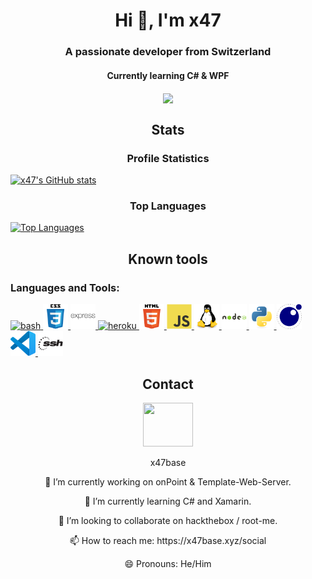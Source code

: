 <h1 align="center">Hi 👋, I'm x47</h1>

<h3 align="center">A passionate developer from Switzerland</h3>
<h4 align="center">Currently learning C# & WPF</h4>

<p align="center">
  <img align="center" src="https://komarev.com/ghpvc/?username=dbomdev&color=dcc300">
</p>

<h2 align="center">Stats</h2>

<h3 align="center">Profile Statistics</h3>

[![x47's GitHub stats](https://github-readme-stats.vercel.app/api?username=x47base)](https://github.com/anuraghazra/github-readme-stats)

<h3 align="center">Top Languages</h2>

[![Top Languages](https://github-readme-stats.vercel.app/api/top-langs/?username=x47base)](https://github.com/anuraghazra/github-readme-stats)

<h2 align="center">Known tools</h2>

<h3 align="left">Languages and Tools:</h3>
<p align="left"> <a href="https://www.gnu.org/software/bash/" target="_blank"> <img src="https://www.vectorlogo.zone/logos/gnu_bash/gnu_bash-icon.svg" alt="bash" width="40" height="40"/> </a> <a href="https://www.w3schools.com/css/" target="_blank"> <img src="https://raw.githubusercontent.com/devicons/devicon/master/icons/css3/css3-original-wordmark.svg" alt="css3" width="40" height="40"/> </a> <a href="https://expressjs.com" target="_blank"> <img src="https://raw.githubusercontent.com/devicons/devicon/master/icons/express/express-original-wordmark.svg" alt="express" width="40" height="40"/> </a> <a href="https://heroku.com" target="_blank"> <img src="https://www.vectorlogo.zone/logos/heroku/heroku-icon.svg" alt="heroku" width="40" height="40"/> </a> <a href="https://www.w3.org/html/" target="_blank"> <img src="https://raw.githubusercontent.com/devicons/devicon/master/icons/html5/html5-original-wordmark.svg" alt="html5" width="40" height="40"/> </a> <a href="https://developer.mozilla.org/en-US/docs/Web/JavaScript" target="_blank"> <img src="https://raw.githubusercontent.com/devicons/devicon/master/icons/javascript/javascript-original.svg" alt="javascript" width="40" height="40"/> </a> <a href="https://www.linux.org/" target="_blank"> <img src="https://raw.githubusercontent.com/devicons/devicon/master/icons/linux/linux-original.svg" alt="linux" width="40" height="40"/> </a> <a href="https://nodejs.org" target="_blank"> <img src="https://raw.githubusercontent.com/devicons/devicon/master/icons/nodejs/nodejs-original-wordmark.svg" alt="nodejs" width="40" height="40"/> </a> <a href="https://www.python.org" target="_blank"> <img src="https://raw.githubusercontent.com/devicons/devicon/master/icons/python/python-original.svg" alt="python" width="40" height="40"/> </a> <a href="https://www.lua.org" target="_blank"> <img src="https://raw.githubusercontent.com/devicons/devicon/master/icons/lua/lua-original.svg" alt="lua" width="40" height="40"/> </a> <a href="https://code.visualstudio.com" target="_blank"> <img src="https://raw.githubusercontent.com/devicons/devicon/master/icons/vscode/vscode-original.svg" alt="vscode" width="40" height="40"/> </a> <a href="https://www.ssh.com/" target="_blank"> <img src="https://raw.githubusercontent.com/devicons/devicon/master/icons/ssh/ssh-original-wordmark.svg" alt="ssh" width="40" height="40"/> </a> </p>


<h2 align="center">Contact</h2>

<p align="center">

<a href="https://discord.com/users/1042730904520491028">
  <img src="https://cdn.jsdelivr.net/npm/simple-icons@3.0.1/icons/discord.svg" height="70" width="80">
</a>

<p align="center">
x47base
<a href="https://discord.com/users/1042730904520491028"></a>
</p>

<p align="center">
🔭 I’m currently working on onPoint & Template-Web-Server.
</p>
<p align="center">
🌱 I’m currently learning C# and Xamarin.
</p>
<p align="center">
👯 I’m looking to collaborate on hackthebox / root-me.
</p>
<!-- - 🤔 I’m looking for help with ...-->
<p align="center">
📫 How to reach me: https://x47base.xyz/social
</p>
<p align="center">
😄 Pronouns: He/Him
</p>
  
</p>


